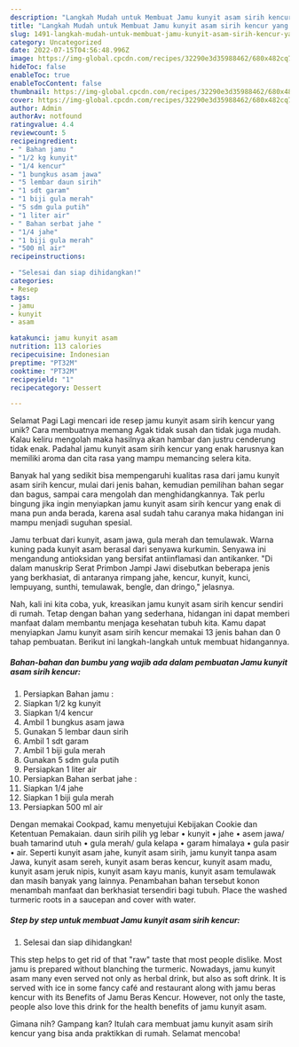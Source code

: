 ```yaml
---
description: "Langkah Mudah untuk Membuat Jamu kunyit asam sirih kencur yang Lezat Sekali, Enak"
title: "Langkah Mudah untuk Membuat Jamu kunyit asam sirih kencur yang Lezat Sekali, Enak"
slug: 1491-langkah-mudah-untuk-membuat-jamu-kunyit-asam-sirih-kencur-yang-lezat-sekali-enak
category: Uncategorized
date: 2022-07-15T04:56:48.996Z
image: https://img-global.cpcdn.com/recipes/32290e3d35988462/680x482cq70/jamu-kunyit-asam-sirih-kencur-foto-resep-utama.jpg
hideToc: false
enableToc: true
enableTocContent: false
thumbnail: https://img-global.cpcdn.com/recipes/32290e3d35988462/680x482cq70/jamu-kunyit-asam-sirih-kencur-foto-resep-utama.jpg
cover: https://img-global.cpcdn.com/recipes/32290e3d35988462/680x482cq70/jamu-kunyit-asam-sirih-kencur-foto-resep-utama.jpg
author: Admin
authorAv: notfound
ratingvalue: 4.4
reviewcount: 5
recipeingredient:
- " Bahan jamu "
- "1/2 kg kunyit"
- "1/4 kencur"
- "1 bungkus asam jawa"
- "5 lembar daun sirih"
- "1 sdt garam"
- "1 biji gula merah"
- "5 sdm gula putih"
- "1 liter air"
- " Bahan serbat jahe "
- "1/4 jahe"
- "1 biji gula merah"
- "500 ml air"
recipeinstructions:

- "Selesai dan siap dihidangkan!"
categories:
- Resep
tags:
- jamu
- kunyit
- asam

katakunci: jamu kunyit asam 
nutrition: 113 calories
recipecuisine: Indonesian
preptime: "PT32M"
cooktime: "PT32M"
recipeyield: "1"
recipecategory: Dessert

---
```



Selamat Pagi Lagi mencari ide resep jamu kunyit asam sirih kencur yang unik? Cara membuatnya memang Agak tidak susah dan tidak juga mudah. Kalau keliru mengolah maka hasilnya akan hambar dan justru cenderung tidak enak. Padahal jamu kunyit asam sirih kencur yang enak harusnya kan memiliki aroma dan cita rasa yang mampu memancing selera kita.


Banyak hal yang sedikit bisa mempengaruhi kualitas rasa dari jamu kunyit asam sirih kencur, mulai dari jenis bahan, kemudian pemilihan bahan segar dan bagus, sampai cara mengolah dan menghidangkannya. Tak perlu bingung jika ingin menyiapkan jamu kunyit asam sirih kencur yang enak di mana pun anda berada, karena asal sudah tahu caranya maka hidangan ini mampu menjadi suguhan spesial.

Jamu terbuat dari kunyit, asam jawa, gula merah dan temulawak. Warna kuning pada kunyit asam berasal dari senyawa kurkumin. Senyawa ini mengandung antioksidan yang bersifat antiinflamasi dan antikanker. &#34;Di dalam manuskrip Serat Primbon Jampi Jawi disebutkan beberapa jenis yang berkhasiat, di antaranya rimpang jahe, kencur, kunyit, kunci, lempuyang, sunthi, temulawak, bengle, dan dringo,&#34; jelasnya.


Nah, kali ini kita coba, yuk, kreasikan jamu kunyit asam sirih kencur sendiri di rumah. Tetap dengan bahan yang sederhana, hidangan ini dapat memberi manfaat dalam membantu menjaga kesehatan tubuh kita. Kamu dapat menyiapkan Jamu kunyit asam sirih kencur memakai 13 jenis bahan dan 0 tahap pembuatan. Berikut ini langkah-langkah untuk membuat hidangannya.

<!--inarticleads1-->

##### Bahan-bahan dan bumbu yang wajib ada dalam pembuatan Jamu kunyit asam sirih kencur:

1. Persiapkan  Bahan jamu :
1. Siapkan 1/2 kg kunyit
1. Siapkan 1/4 kencur
1. Ambil 1 bungkus asam jawa
1. Gunakan 5 lembar daun sirih
1. Ambil 1 sdt garam
1. Ambil 1 biji gula merah
1. Gunakan 5 sdm gula putih
1. Persiapkan 1 liter air
1. Persiapkan  Bahan serbat jahe :
1. Siapkan 1/4 jahe
1. Siapkan 1 biji gula merah
1. Persiapkan 500 ml air


Dengan memakai Cookpad, kamu menyetujui Kebijakan Cookie dan Ketentuan Pemakaian. daun sirih pilih yg lebar • kunyit • jahe • asem jawa/ buah tamarind utuh • gula merah/ gula kelapa • garam himalaya • gula pasir • air. Seperti kunyit asam jahe, kunyit asam sirih, jamu kunyit tanpa asam Jawa, kunyit asam sereh, kunyit asam beras kencur, kunyit asam madu, kunyit asam jeruk nipis, kunyit asam kayu manis, kunyit asam temulawak dan masih banyak yang lainnya. Penambahan bahan tersebut konon menambah manfaat dan berkhasiat tersendiri bagi tubuh. Place the washed turmeric roots in a saucepan and cover with water. 

<!--inarticleads2-->

##### Step by step untuk membuat Jamu kunyit asam sirih kencur:


1. Selesai dan siap dihidangkan!

This step helps to get rid of that &#34;raw&#34; taste that most people dislike. Most jamu is prepared without blanching the turmeric. Nowadays, jamu kunyit asam many even served not only as herbal drink, but also as soft drink. It is served with ice in some fancy café and restaurant along with jamu beras kencur with its Benefits of Jamu Beras Kencur. However, not only the taste, people also love this drink for the health benefits of jamu kunyit asam. 

Gimana nih? Gampang kan? Itulah cara membuat jamu kunyit asam sirih kencur yang bisa anda praktikkan di rumah. Selamat mencoba!
